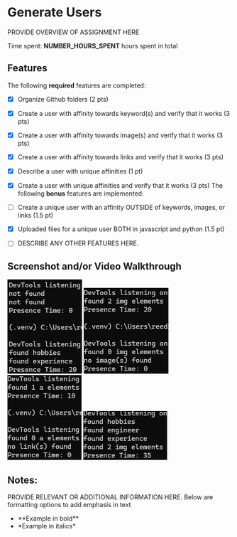 # Generate Users

PROVIDE OVERVIEW OF ASSIGNMENT HERE

Time spent: **NUMBER_HOURS_SPENT** hours spent in total

## Features

The following **required** features are completed:

- [x] Organize Github folders (2 pts)
- [x] Create a user with affinity towards keyword(s) and verify that it works (3 pts)
- [x] Create a user with affinity towards image(s) and verify that it works (3 pts)
- [x] Create a user with affinity towards links and verify that it works (3 pts)
- [x] Describe a user with unique affinities (1 pt)
- [x] Create a user with unique affinities and verify that it works (3 pts)
The following **bonus** features are implemented:

- [ ] Create a unique user with an affinity OUTSIDE of keywords, images, or links (1.5 pt)
- [x] Uploaded files for a unique user BOTH in javascript and python (1.5 pt)
- [ ] DESCRIBE ANY OTHER FEATURES HERE.

## Screenshot and/or Video Walkthrough

<img src="images/Screenshot 2024-04-09 191819.png" title='First screenshot' width='' alt='First screenshot' />
<img src="images/Screenshot 2024-04-09 193508.png" title='Second screenshot' width='' alt='Second screenshot' />
<img src="images/Screenshot 2024-04-09 205452.png" title='Third screenshot' width='' alt='Third screenshot' />
<img src="images/Screenshot 2024-04-09 212427.png" title='Fourth screenshot' width='' alt='Fourth screenshot' />


## Notes:
PROVIDE RELEVANT OR ADDITIONAL INFORMATION HERE. Below are formatting options to add emphasis in text
<ul>
  <li>**Example in bold**</li>
  <li>*Example in italics*</li>
</ul>
